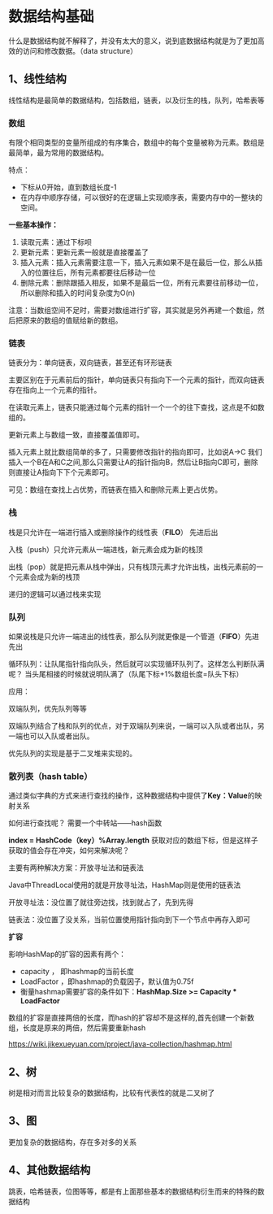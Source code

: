 # 数据结构基础

什么是数据结构就不解释了，并没有太大的意义，说到底数据结构就是为了更加高效的访问和修改数据。（data structure）

## 1、线性结构

线性结构是最简单的数据结构，包括数组，链表，以及衍生的栈，队列，哈希表等

### 数组

有限个相同类型的变量所组成的有序集合，数组中的每个变量被称为元素。数组是最简单，最为常用的数据结构。

特点：

- 下标从0开始，直到数组长度-1
- 在内存中顺序存储，可以很好的在逻辑上实现顺序表，需要内存中的一整块的空间。

**一些基本操作：**

1. 读取元素：通过下标呗
2. 更新元素：更新元素一般就是直接覆盖了
3. 插入元素：插入元素需要注意一下，插入元素如果不是在最后一位，那么从插入的位置往后，所有元素都要往后移动一位
4. 删除元素：删除跟插入相反，如果不是最后一位，所有元素要往前移动一位，所以删除和插入的时间复杂度为O(n)

注意：当数组空间不足时，需要对数组进行扩容，其实就是另外再建一个数组，然后把原来的数组的值赋给新的数组。



### 链表

链表分为：单向链表，双向链表，甚至还有环形链表

主要区别在于元素前后的指针，单向链表只有指向下一个元素的指针，而双向链表存在指向上一个元素的指针。

在读取元素上，链表只能通过每个元素的指针一个一个的往下查找，这点是不如数组的。

更新元素上与数组一致，直接覆盖值即可。

插入元素上就比数组简单的多了，只需要修改指针的指向即可，比如说A->C  我们插入一个B在A和C之间,那么只需要让A的指针指向B，然后让B指向C即可，删除则直接让A指向下下个元素即可。

可见：数组在查找上占优势，而链表在插入和删除元素上更占优势。



### 栈

栈是只允许在一端进行插入或删除操作的线性表（**FILO**） 先进后出

入栈（push）只允许元素从一端进栈，新元素会成为新的栈顶 

出栈（pop）就是把元素从栈中弹出，只有栈顶元素才允许出栈，出栈元素前的一个元素会成为新的栈顶

递归的逻辑可以通过栈来实现

### 队列

如果说栈是只允许一端进出的线性表，那么队列就更像是一个管道（**FIFO**）先进先出

循环队列：让队尾指针指向队头，然后就可以实现循环队列了。这样怎么判断队满呢？ 当头尾相接的时候就说明队满了（队尾下标+1%数组长度=队头下标）

应用：

双端队列，优先队列等等

双端队列结合了栈和队列的优点，对于双端队列来说，一端可以入队或者出队，另一端也可以入队或者出队。

优先队列的实现是基于二叉堆来实现的。



### 散列表（hash table）

通过类似字典的方式来进行查找的操作，这种数据结构中提供了**Key：Value**的映射关系

如何进行查找呢？ 需要一个中转站——hash函数

**index = HashCode（key）%Array.length** 获取对应的数组下标，但是这样子获取的值会存在冲突，如何来解决呢？

主要有两种解决方案：开放寻址法和链表法

Java中ThreadLocal使用的就是开放寻址法，HashMap则是使用的链表法

开放寻址法：没位置了就往旁边找，找到就占了，先到先得

链表法：没位置了没关系，当前位置使用指针指向到下一个节点中再存入即可

**扩容**

影响HashMap的扩容的因素有两个：

- capacity ， 即hashmap的当前长度
- LoadFactor ，即hashmap的负载因子，默认值为0.75f
- 衡量hashmap需要扩容的条件如下：**HashMap.Size >= Capacity * LoadFactor**

数组的扩容是直接两倍的长度，而hash的扩容却不是这样的,首先创建一个新数组，长度是原来的两倍，然后需要重新hash

https://wiki.jikexueyuan.com/project/java-collection/hashmap.html

## 2、树

树是相对而言比较复杂的数据结构，比较有代表性的就是二叉树了





## 3、图

更加复杂的数据结构，存在多对多的关系

## 4、其他数据结构

跳表，哈希链表，位图等等，都是有上面那些基本的数据结构衍生而来的特殊的数据结构